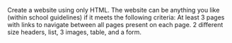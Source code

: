 Create a website using only HTML. 
The website can be anything you like (within school guidelines) if it meets the following criteria:
  At least 3 pages with links to navigate between all pages present on each page.
  2 different size headers, list, 3 images, table, and a form.
